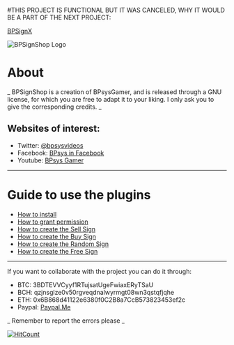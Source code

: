 #THIS PROJECT IS FUNCTIONAL BUT IT WAS CANCELED, WHY IT WOULD BE A PART OF THE NEXT PROJECT:

[BPSignX](https:https://github.com/bptube/BPSignX)

![BPSignShop Logo](https://bptube.github.io/images/BPSignShop.png)
# About
_ BPSignShop is a creation of BPsysGamer, and is released through a GNU license, for which you are free to adapt it to your liking. I only ask you to give the corresponding credits. _

## Websites of interest:
* Twitter: [@bpsysvideos](https://twitter.com/bpsysvideos)
* Facebook: [BPsys in Facebook](https://www.facebook.com/bpsysoficial)
* Youtube: [BPsys Gamer](https://www.youtube.com/user/kingworldsoft)

***
# Guide to use the plugins
* [How to install](https://github.com/bptube/BPSignShop/wiki/How-to-install)
* [How to grant permission](https://github.com/bptube/BPSignShop/wiki/How-to-grant-permission)
* [How to create the Sell Sign](https://github.com/bptube/BPSignShop/wiki/How-to-create-the-Sell-Sign)
* [How to create the Buy Sign](https://github.com/bptube/BPSignShop/wiki/How-to-create-the-Buy-Sign)
* [How to create the Random Sign](https://github.com/bptube/BPSignShop/wiki/How-to-create-the-Random-Sign)
* [How to create the Free Sign](https://github.com/bptube/BPSignShop/wiki/How-to-create-the-Free-Sign)

***

If you want to collaborate with the project you can do it through:
* BTC: 3BDTEVVCyyf1RTujsatUgeFwiaxERyTSaU
* BCH: qzjnsglze0v50rgveqdnalwyrmgt08wn3qstqfjqhe
* ETH: 0x6B868d41122e6380f0C2B8a7CcB573823453ef2c
* Paypal: [Paypal.Me](https://www.paypal.me/csctrabajos)

_ Remember to report the errors please _

[![HitCount](http://hits.dwyl.io/bptube/BPSignShop.svg)](http://hits.dwyl.io/bptube/BPSignShop)


